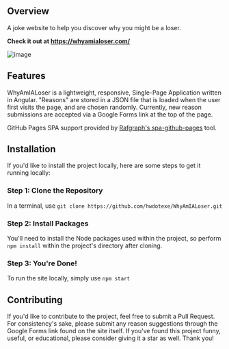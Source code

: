 ## Overview

A joke website to help you discover why you might be a loser.

**Check it out at https://whyamialoser.com/**

![image](https://i.imgur.com/PkPAyiR.png)

## Features

WhyAmIALoser is a lightweight, responsive, Single-Page Application written in Angular. "Reasons" are stored in a JSON file that is loaded when the user first visits the page, and are chosen randomly. Currently, new reason submissions are accepted via a Google Forms link at the top of the page.

GitHub Pages SPA support provided by [Rafgraph's spa-github-pages](https://github.com/rafgraph/spa-github-pages) tool.

## Installation

If you'd like to install the project locally, here are some steps to get it running locally:

### Step 1: Clone the Repository

In a terminal, use `git clone https://github.com/hwdotexe/WhyAmIALoser.git`

### Step 2: Install Packages

You'll need to install the Node packages used within the project, so perform `npm install` within the project's directory after cloning.

### Step 3: You're Done!

To run the site locally, simply use `npm start`

## Contributing

If you'd like to contribute to the project, feel free to submit a Pull Request. For consistency's sake, please submit any reason suggestions through the Google Forms link found on the site itself. If you've found this project funny, useful, or educational, please consider giving it a star as well. Thank you!
